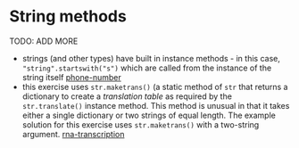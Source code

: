 # String methods

TODO: ADD MORE

- strings (and other types) have built in instance methods - in this case, `"string".startswith("s")` which are called from the instance of the string itself [phone-number](../exercise-concepts/phone-number.md)
- this exercise uses `str.maketrans()` (a static method of `str` that returns a dictionary to create a _translation table_ as required by the `str.translate()` instance method. This method is unusual in that it takes either a single dictionary or two strings of equal length. The example solution for this exercise uses `str.maketrans()` with a two-string argument. [rna-transcription](../exercise-concepts/rna-transcription.md)
